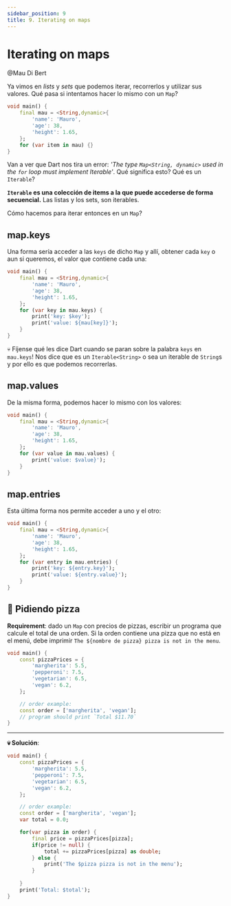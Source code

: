 ```yaml
---
sidebar_position: 9
title: 9. Iterating on maps
---
```


# Iterating on maps

@Mau Di Bert

Ya vimos en _lists_ y _sets_ que podemos iterar, recorrerlos y utilizar sus valores. Qué pasa si intentamos hacer lo mismo con un `Map`?

```dart
void main() {
    final mau = <String,dynamic>{
        'name': 'Mauro',
        'age': 38,
        'height': 1.65,
    };
    for (var item in mau) {}
}
```

Van a ver que Dart nos tira un error: _'The type `Map<String, dynamic>` used in the `for` loop must implement Iterable'_. Qué significa esto? Qué es un `Iterable`?

__`Iterable` es una colección de items a la que puede accederse de forma secuencial.__ Las listas y los sets, son iterables.

Cómo hacemos para iterar entonces en un `Map`?

## map.keys

Una forma sería acceder a las `keys` de dicho `Map` y allí, obtener cada `key` o aun si queremos, el valor que contiene cada una:

```dart
void main() {
    final mau = <String,dynamic>{
        'name': 'Mauro',
        'age': 38,
        'height': 1.65,
    };
    for (var key in mau.keys) {
        print('key: $key');
        print('value: ${mau[key]}');
    }
}
```

💀 Fíjense qué les dice Dart cuando se paran sobre la palabra `keys` en `mau.keys`! Nos dice que es un `Iterable<String>` o sea un iterable de `String`s y por ello es que podemos recorrerlas.

## map.values

De la misma forma, podemos hacer lo mismo con los valores:

```dart
void main() {
    final mau = <String,dynamic>{
        'name': 'Mauro',
        'age': 38,
        'height': 1.65,
    };
    for (var value in mau.values) {
        print('value: $value}');
    }
}
```

## map.entries

Esta última forma nos permite acceder a uno y el otro:

```dart
void main() {
    final mau = <String,dynamic>{
        'name': 'Mauro',
        'age': 38,
        'height': 1.65,
    };
    for (var entry in mau.entries) {
        print('key: ${entry.key}');
        print('value: ${entry.value}');
    }
}
```

## 💪 Pidiendo pizza

__Requirement__: dado un `Map` con precios de pizzas, escribir un programa que calcule el total de una orden. Si la orden contiene una pizza que no está en el menú, debe imprimir `The ${nombre de pizza} pizza is not in the menu`.

```dart
void main() {
    const pizzaPrices = {
        'margherita': 5.5,
        'pepperoni': 7.5,
        'vegetarian': 6.5,
        'vegan': 6.2,
    };

    // order example:
    const order = ['margherita', 'vegan'];
    // program should print `Total $11.70`
}
```

---

__💀 Solución__:

```dart
void main() {
    const pizzaPrices = {
        'margherita': 5.5,
        'pepperoni': 7.5,
        'vegetarian': 6.5,
        'vegan': 6.2,
    };

    // order example:
    const order = ['margherita', 'vegan'];
    var total = 0.0;

    for(var pizza in order) {
        final price = pizzaPrices[pizza];
        if(price != null) {
            total += pizzaPrices[pizza] as double;
        } else {
            print('The $pizza pizza is not in the menu');
        }
      
    }
    print('Total: $total');
}
```
